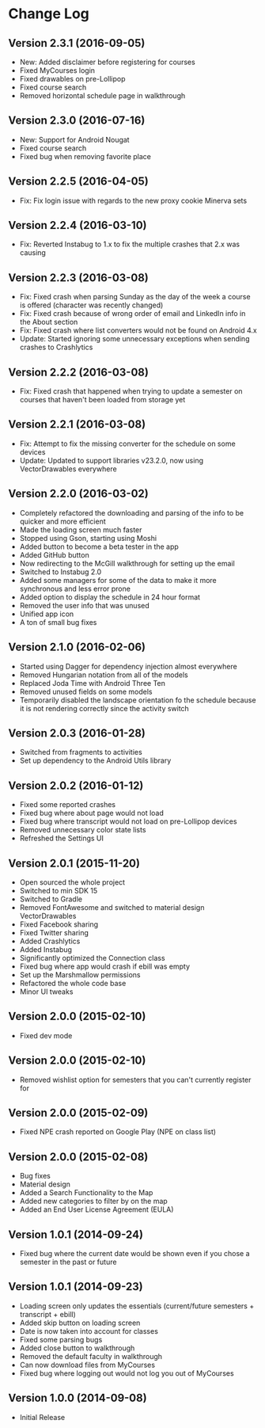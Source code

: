 # Change Log

## Version 2.3.1 (2016-09-05)
* New: Added disclaimer before registering for courses
* Fixed MyCourses login
* Fixed drawables on pre-Lollipop
* Fixed course search
* Removed horizontal schedule page in walkthrough

## Version 2.3.0 (2016-07-16)
* New: Support for Android Nougat
* Fixed course search
* Fixed bug when removing favorite place

## Version 2.2.5 (2016-04-05)
* Fix: Fix login issue with regards to the new proxy cookie Minerva sets

## Version 2.2.4 (2016-03-10)
* Fix: Reverted Instabug to 1.x to fix the multiple crashes that 2.x was causing

## Version 2.2.3 (2016-03-08)
* Fix: Fixed crash when parsing Sunday as the day of the week a course is offered (character was recently changed)
* Fix: Fixed crash because of wrong order of email and LinkedIn info in the About section
* Fix: Fixed crash where list converters would not be found on Android 4.x
* Update: Started ignoring some unnecessary exceptions when sending crashes to Crashlytics

## Version 2.2.2 (2016-03-08)
* Fix: Fixed crash that happened when trying to update a semester on courses that haven't been loaded from storage yet

## Version 2.2.1 (2016-03-08)
* Fix: Attempt to fix the missing converter for the schedule on some devices
* Update: Updated to support libraries v23.2.0, now using VectorDrawables everywhere

## Version 2.2.0 (2016-03-02)
* Completely refactored the downloading and parsing of the info to be quicker and more efficient
* Made the loading screen much faster
* Stopped using Gson, starting using Moshi
* Added button to become a beta tester in the app
* Added GitHub button
* Now redirecting to the McGill walkthrough for setting up the email
* Switched to Instabug 2.0
* Added some managers for some of the data to make it more synchronous and less error prone
* Added option to display the schedule in 24 hour format
* Removed the user info that was unused
* Unified app icon
* A ton of small bug fixes

## Version 2.1.0 (2016-02-06)
* Started using Dagger for dependency injection almost everywhere
* Removed Hungarian notation from all of the models
* Replaced Joda Time with Android Three Ten
* Removed unused fields on some models
* Temporarily disabled the landscape orientation fo the schedule because it is not rendering correctly since the activity switch

## Version 2.0.3 (2016-01-28)
* Switched from fragments to activities
* Set up dependency to the Android Utils library

## Version 2.0.2 (2016-01-12)
* Fixed some reported crashes
* Fixed bug where about page would not load
* Fixed bug where transcript would not load on pre-Lollipop devices
* Removed unnecessary color state lists
* Refreshed the Settings UI

## Version 2.0.1 (2015-11-20)
* Open sourced the whole project
* Switched to min SDK 15
* Switched to Gradle
* Removed FontAwesome and switched to material design VectorDrawables
* Fixed Facebook sharing
* Fixed Twitter sharing
* Added Crashlytics
* Added Instabug
* Significantly optimized the Connection class
* Fixed bug where app would crash if ebill was empty
* Set up the Marshmallow permissions
* Refactored the whole code base
* Minor UI tweaks

## Version 2.0.0 (2015-02-10)
* Fixed dev mode

## Version 2.0.0 (2015-02-10)
* Removed wishlist option for semesters that you can't currently register for

## Version 2.0.0 (2015-02-09)
* Fixed NPE crash reported on Google Play (NPE on class list)

## Version 2.0.0 (2015-02-08)
* Bug fixes
* Material design
* Added a Search Functionality to the Map
* Added new categories to filter by on the map
* Added an End User License Agreement (EULA)

## Version 1.0.1 (2014-09-24)
* Fixed bug where the current date would be shown even if you chose a semester in the past or future

## Version 1.0.1 (2014-09-23)
* Loading screen only updates the essentials (current/future semesters + transcript + ebill)
* Added skip button on loading screen
* Date is now taken into account for classes
* Fixed some parsing bugs
* Added close button to walkthrough
* Removed the default faculty in walkthrough
* Can now download files from MyCourses
* Fixed bug where logging out would not log you out of MyCourses

## Version 1.0.0 (2014-09-08)
* Initial Release
